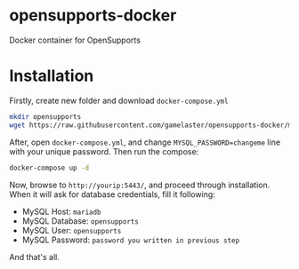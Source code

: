 # opensupports-docker
Docker container for OpenSupports

# Installation

Firstly, create new folder and download `docker-compose.yml`
```bash
mkdir opensupports
wget https://raw.githubusercontent.com/gamelaster/opensupports-docker/master/docker-compose.yml
```
After, open `docker-compose.yml`, and change `MYSQL_PASSWORD=changeme` line with your unique password. Then run the compose:
```bash
docker-compose up -d
```
Now, browse to `http://yourip:5443/`, and proceed through installation. When it will ask for database credentials, fill it following:
- MySQL Host: `mariadb`
- MySQL Database: `opensupports`
- MySQL User: `opensupports`
- MySQL Password: `password you written in previous step`

And that's all.